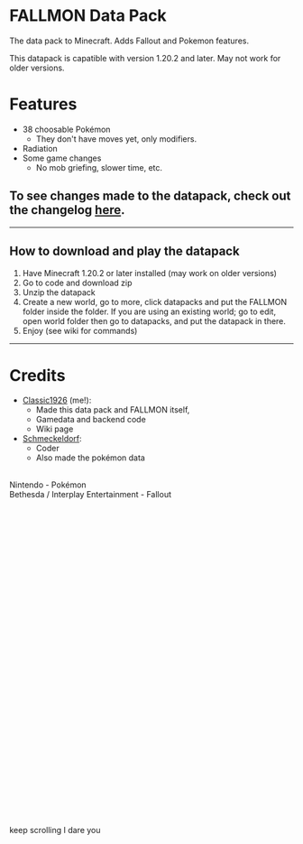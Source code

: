 # FALLMON Data Pack
 
The data pack to Minecraft. Adds Fallout and Pokemon features.

This datapack is capatible with version 1.20.2 and later. May not work for older versions.

# Features
* 38 choosable Pokémon
   * They don't have moves yet, only modifiers.
* Radiation
* Some game changes
  * No mob griefing, slower time, etc.
## To see changes made to the datapack, check out the changelog [here](https://github.com/ClassicBoost/FALLMON-Data-Pack/blob/main/CHANGELOG.md).
-----------------------------------------------
## How to download and play the datapack
1. Have Minecraft 1.20.2 or later installed (may work on older versions)
2. Go to code and download zip
3. Unzip the datapack
4. Create a new world, go to more, click datapacks and put the FALLMON folder inside the folder. If you are using an existing world; go to edit, open world folder then go to datapacks, and put the datapack in there.
5. Enjoy (see wiki for commands)
-----------------------------------------------
# Credits
* [Classic1926](https://www.youtube.com/channel/UCKcqlPIGcsoiGl9qsasAJhw) (me!):
  * Made this data pack and FALLMON itself,
  * Gamedata and backend code
  * Wiki page
* [Schmeckeldorf](https://www.youtube.com/@Schmeckeldorf.):
  * Coder
  * Also made the pokémon data
<br>
Nintendo - Pokémon<br>
Bethesda / Interplay Entertainment - Fallout<br>
<br>
<br>
<br>
<br>
<br>
<br>
<br>
<br>
<br>
<br>
<br>
<br>
<br>
<br>
<br>
<br>
<br>
<br>
<br>
<br>
<br>
<br>
<br>
<br>
<br>
<br>
<br>
<br>
<br>
<br>
<br>
<br>
<br>
<br>
keep scrolling I dare you
